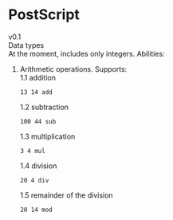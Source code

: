 # PostScript


v0.1  
Data types  
At the moment, includes only integers.
Abilities:
1. Arithmetic operations. Supports:  
    1.1 addition  
   ```
   13 14 add
   ```
   1.2 subtraction
   ```
   100 44 sub
   ```
   1.3 multiplication  
   ```
   3 4 mul
   ```
   1.4 division 
   ```
   20 4 div
   ```
   1.5 remainder of the division
   ```
   20 14 mod
   ```
   

